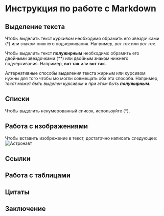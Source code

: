 # Инструкция по работе с Markdown

## Выделение текста

Чтобы выделить текст *курсивом* необходимо обрамить его звездочками (*) или знаком нижнего подчеркивания.
Например, *вот так* или _вот так_.

Чтобы выделить текст **полужирным** необходимо обрамить его двойными звездочками (**) или двойным знаком нижнего подчеркивания.
Например, **вот так** или __вот так__.

Алтернативные способы выделения текста жирным или курсивом нужны для того чтобы мо могли совмещать оба эта способа.
Например, _текст может быть выделен курсивом и при этом быть **полужирным**_.


## Списки

Чтобы выделить ненумерованный список, используйте (*).

## Работа с изображениями

Чтобы вставить изобрежение в текст, достаточно написать следующее:
![Астронавт](astronaut.jpg)

## Ссылки

## Работа с таблицами

## Цитаты

## Заключение

